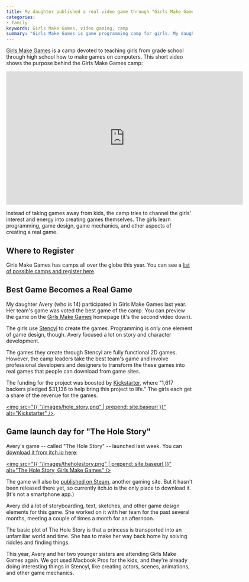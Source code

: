 ```yaml
---
title: My daughter published a real video game through "Girls Make Games" camp
categories:
- family
keywords: Girls Make Games, video gaming, camp
summary: "Girls Make Games is game programming camp for girls. My daughter participated in it last year, and the game she and her team made is now available to download."
---
```


[Girls Make Games](http://girlsmakegames.com/) is a camp devoted to teaching girls from grade school through high school how to make games on computers. This short video shows the purpose behind the Girls Make Games camp: 

<iframe width="640" height="360" src="https://www.youtube.com/embed/GzhuiHWS6Nk" frameborder="0" allowfullscreen></iframe>

Instead of taking games away from kids, the camp tries to channel the girls' interest and energy into creating games themselves. The girls learn programming, game design, game mechanics, and other aspects of creating a real game. 

## Where to Register

Girls Make Games has camps all over the globe this year. You can see a [list of possible camps and register here](http://girlsmakegames.com/registration.html).

## Best Game Becomes a Real Game

My daughter Avery (who is 14) participated in Girls Make Games last year. Her team's game was voted the best game of the camp. You can preview the game on the [Girls Make Games](http://girlsmakegames.com/) homepage (it's the second video down).

The girls use [Stencyl](http://stencyl.com) to create the games. Programming is only one element of game design, though. Avery focused a lot on story and character development. 

The games they create through Stencyl are fully functional 2D games. However, the camp leaders take the best team's game and involve professional developers and designers to transform the these games into real games that people can download from game sites.

The funding for the project was boosted by [Kickstarter](https://www.kickstarter.com/projects/2020158234/girls-make-games-grand-prize-winner), where "1,617 backers pledged $31,136 to help bring this project to life." The girls each get a share of the revenue for the games.

<a href="https://www.kickstarter.com/projects/2020158234/girls-make-games-grand-prize-winner"><img src="{{ "/images/hole_story.png" | prepend: site.baseurl }}" alt="Kickstarter" /></a>.

## Game launch day for "The Hole Story"
Avery's game -- called "The Hole Story" -- launched last week. You can <a href="http://girlsmakegames.itch.io/the-hole-story">download it from itch.io here</a>:

<a href="http://girlsmakegames.itch.io/the-hole-story"><img src="{{ "/images/theholestory.png" | prepend: site.baseurl }}" alt="The Hole Story, Girls Make Games" /></a>

The game will also be [published on Steam](https://steamcommunity.com/sharedfiles/filedetails/?id=293243296), another gaming site. But it hasn't been released there yet, so currently itch.io is the only place to download it. (It's not a smartphone app.)

Avery did a lot of storyboarding, text, sketches, and other game design elements for this game. She worked on it with her team for the past several months, meeting a couple of times a month for an afternoon.

The basic plot of The Hole Story is that a princess is transported into an unfamiliar world and time. She has to make her way back home by solving riddles and finding things.

This year, Avery and her two younger sisters are attending Girls Make Games again. We got used Macbook Pros for the kids, and they're already doing interesting things in Stencyl, like creating actors, scenes, animations, and other game mechanics.



